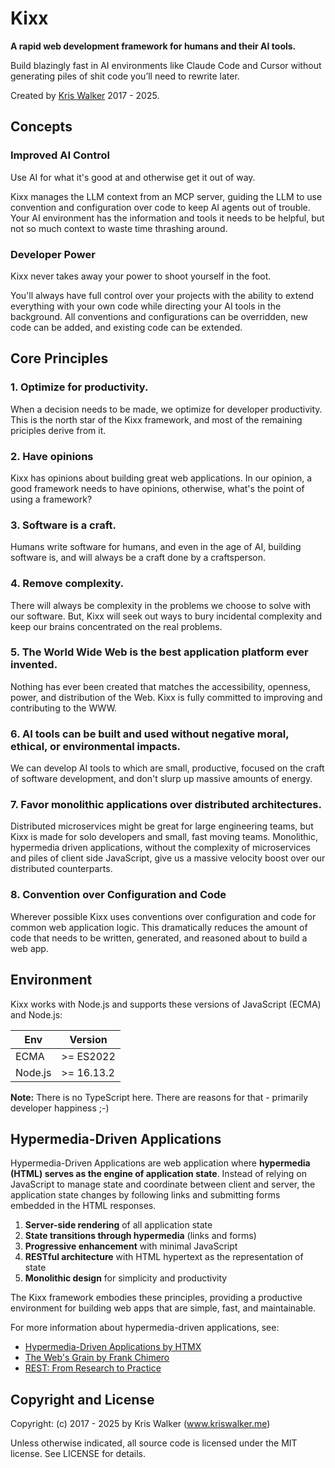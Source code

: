 Kixx
====
__A rapid web development framework for humans and their AI tools.__

Build blazingly fast in AI environments like Claude Code and Cursor without generating piles of shit code you’ll need to rewrite later.

Created by [Kris Walker](https://www.kriswalker.me) 2017 - 2025.

Concepts
--------
### Improved AI Control
Use AI for what it's good at and otherwise get it out of way.

Kixx manages the LLM context from an MCP server, guiding the LLM to use convention and configuration over code to keep AI agents out of trouble. Your AI environment has the information and tools it needs to be helpful, but not so much context to waste time thrashing around.

### Developer Power
Kixx never takes away your power to shoot yourself in the foot.

You'll always have full control over your projects with the ability to extend everything with your own code while directing your AI tools in the background. All conventions and configurations can be overridden, new code can be added, and existing code can be extended.

Core Principles
---------------

### 1. Optimize for productivity.
When a decision needs to be made, we optimize for developer productivity. This is the north star of the Kixx framework, and most of the remaining priciples derive from it.

### 2. Have opinions
Kixx has opinions about building great web applications. In our opinion, a good framework needs to have opinions, otherwise, what's the point of using a framework?

### 3. Software is a craft.
Humans write software for humans, and even in the age of AI, building software is, and will always be a craft done by a craftsperson.

### 4. Remove complexity.
There will always be complexity in the problems we choose to solve with our software. But, Kixx will seek out ways to bury incidental complexity and keep our brains concentrated on the real problems.

### 5. The World Wide Web is the best application platform ever invented.
Nothing has ever been created that matches the accessibility, openness, power, and distribution of the Web. Kixx is fully committed to improving and contributing to the WWW.

### 6. AI tools can be built and used without negative moral, ethical, or environmental impacts.
We can develop AI tools to which are small, productive, focused on the craft of software development, and don't slurp up massive amounts of energy.

### 7. Favor monolithic applications over distributed architectures.
Distributed microservices might be great for large engineering teams, but Kixx is made for solo developers and small, fast moving teams. Monolithic, hypermedia driven applications, without the complexity of microservices and piles of client side JavaScript, give us a massive velocity boost over our distributed counterparts.

### 8. Convention over Configuration and Code
Wherever possible Kixx uses conventions over configuration and code for common web application logic. This dramatically reduces the amount of code that needs to be written, generated, and reasoned about to build a web app.

Environment
-----------
Kixx works with Node.js and supports these versions of JavaScript (ECMA) and Node.js:

| Env     | Version    |
|---------|------------|
| ECMA    | >= ES2022  |
| Node.js | >= 16.13.2 |

__Note:__ There is no TypeScript here. There are reasons for that - primarily developer happiness ;-)

Hypermedia-Driven Applications
------------------------------
Hypermedia-Driven Applications are web application where **hypermedia (HTML) serves as the engine of application state**. Instead of relying on JavaScript to manage state and coordinate between client and server, the application state changes by following links and submitting forms embedded in the HTML responses.

1. **Server-side rendering** of all application state
2. **State transitions through hypermedia** (links and forms)
3. **Progressive enhancement** with minimal JavaScript
4. **RESTful architecture** with HTML hypertext as the representation of state
5. **Monolithic design** for simplicity and productivity

The Kixx framework embodies these principles, providing a productive environment for building web apps that are simple, fast, and maintainable.

For more information about hypermedia-driven applications, see:
- [Hypermedia-Driven Applications by HTMX](https://htmx.org/essays/hypermedia-driven-applications/)
- [The Web's Grain by Frank Chimero](https://frankchimero.com/blog/2015/the-webs-grain/)
- [REST: From Research to Practice](https://www.ics.uci.edu/~fielding/pubs/dissertation/rest_arch_style.htm) 

Copyright and License
---------------------
Copyright: (c) 2017 - 2025 by Kris Walker (www.kriswalker.me)

Unless otherwise indicated, all source code is licensed under the MIT license. See LICENSE for details.
